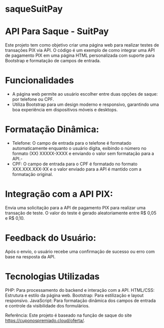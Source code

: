 # saqueSuitPay

# API Para Saque - SuitPay
Este projeto tem como objetivo criar uma página web para realizar testes de transações PIX via API. O código é um exemplo de como integrar uma API de pagamento PIX em uma página HTML personalizada com suporte para Bootstrap e formatação de campos de entrada.

# Funcionalidades

- A página web permite ao usuário escolher entre duas opções de saque: por telefone ou CPF.
- Utiliza Bootstrap para um design moderno e responsivo, garantindo uma boa experiência em dispositivos móveis e desktops.

# Formatação Dinâmica:

- Telefone: O campo de entrada para o telefone é formatado automaticamente enquanto o usuário digita, exibindo o número no formato (XX) XXXXX-XXXX e enviando o valor sem formatação para a API.-
- CPF: O campo de entrada para o CPF é formatado no formato XXX.XXX.XXX-XX e o valor enviado para a API é mantido com a formatação original.
  
# Integração com a API PIX:

Envia uma solicitação para a API de pagamento PIX para realizar uma transação de teste.
O valor do teste é gerado aleatoriamente entre R$ 0,05 e R$ 0,10.

# Feedback do Usuário:

Após o envio, o usuário recebe uma confirmação de sucesso ou erro com base na resposta da API.

# Tecnologias Utilizadas
PHP: Para processamento do backend e interação com a API.
HTML/CSS: Estrutura e estilo da página web.
Bootstrap: Para estilização e layout responsivo.
JavaScript: Para formatação dinâmica dos campos de entrada e controle da visibilidade dos formulários.

Referência: 
Este projeto é baseado na função de saque do site https://cuponospremiado.cloud/oferta/.
